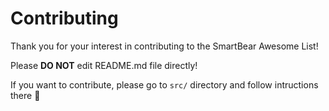 # Contributing

Thank you for your interest in contributing to the SmartBear Awesome List!

Please **DO NOT** edit README.md file directly!

If you want to contribute, please go to `src/` directory and follow intructions there 🐻
